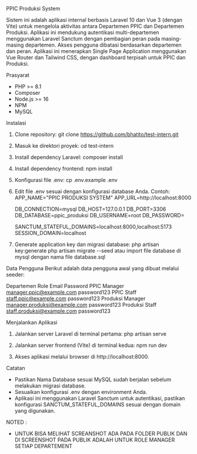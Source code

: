 PPIC Produksi System

Sistem ini adalah aplikasi internal berbasis Laravel 10 dan Vue 3 (dengan Vite) untuk mengelola aktivitas antara Departemen PPIC dan Departemen Produksi. Aplikasi ini mendukung autentikasi multi-departemen menggunakan Laravel Sanctum dengan pembagian peran pada masing-masing departemen. Akses pengguna dibatasi berdasarkan departemen dan peran. Aplikasi ini menerapkan Single Page Application menggunakan Vue Router dan Tailwind CSS, dengan dashboard terpisah untuk PPIC dan Produksi.

Prasyarat
- PHP >= 8.1
- Composer
- Node.js >= 16
- NPM
- MySQL

Instalasi

1. Clone repository:
   git clone https://github.com/bhatito/test-intern.git

2. Masuk ke direktori proyek:
   cd test-intern

3. Install dependency Laravel:
   composer install

4. Install dependency frontend:
   npm install

5. Konfigurasi file .env:
   cp .env.example .env

6. Edit file .env sesuai dengan konfigurasi database Anda. Contoh:
   APP_NAME="PPIC PRODUKSI SYSTEM"
   APP_URL=http://localhost:8000

   DB_CONNECTION=mysql
   DB_HOST=127.0.0.1
   DB_PORT=3306
   DB_DATABASE=ppic_produksi
   DB_USERNAME=root
   DB_PASSWORD=

   SANCTUM_STATEFUL_DOMAINS=localhost:8000,localhost:5173
   SESSION_DOMAIN=localhost

7. Generate application key dan migrasi database:
   php artisan key:generate
   php artisan migrate --seed atau import file database di mysql dengan nama file database.sql

Data Pengguna
Berikut adalah data pengguna awal yang dibuat melalui seeder:

Departemen  Role    Email                          Password
PPIC        Manager manager.ppic@example.com      password123
PPIC        Staff   staff.ppic@example.com        password123
Produksi    Manager manager.produksi@example.com  password123
Produksi    Staff   staff.produksi@example.com    password123

Menjalankan Aplikasi

1. Jalankan server Laravel di terminal pertama:
   php artisan serve

2. Jalankan server frontend (Vite) di terminal kedua:
   npm run dev

3. Akses aplikasi melalui browser di http://localhost:8000.

Catatan
- Pastikan Nama Database sesuai MySQL sudah berjalan sebelum melakukan migrasi database.
- Sesuaikan konfigurasi .env dengan environment Anda.
- Aplikasi ini menggunakan Laravel Sanctum untuk autentikasi, pastikan konfigurasi SANCTUM_STATEFUL_DOMAINS sesuai dengan domain yang digunakan.


NOTED :

- UNTUK BISA MELIHAT SCREANSHOT ADA PADA FOLDER PUBLIK  DAN DI SCREENSHOT PADA PUBLIK ADALAH UNTUK ROLE MANAGER SETIAP DEPARTEMENT 